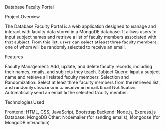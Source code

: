 Database Faculty Portal

Project Overview

The Database Faculty Portal is a web application designed to manage and interact with faculty data stored in a MongoDB database. It allows users to input subject names and retrieve a list of faculty members associated with that subject. From this list, users can select at least three faculty members, one of whom will be randomly selected to receive an email.

Features

Faculty Management: Add, update, and delete faculty records, including their names, emails, and subjects they teach.
Subject Query: Input a subject name and retrieve all related faculty members.
Selection and Randomization: Select at least three faculty members from the retrieved list, and randomly choose one to receive an email.
Email Notification: Automatically send an email to the selected faculty member.

Technologies Used

Frontend: HTML, CSS, JavaScript, Bootstrap
Backend: Node.js, Express.js
Database: MongoDB
Other: Nodemailer (for sending emails), Mongoose (for MongoDB interaction)
